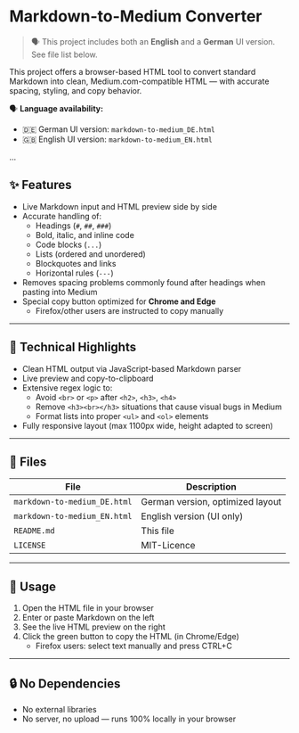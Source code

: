# Markdown-to-Medium Converter

> 🗣 This project includes both an **English** and a **German** UI version. See file list below.

This project offers a browser-based HTML tool to convert standard Markdown into clean, Medium.com-compatible HTML — with accurate spacing, styling, and copy behavior.

🗣 **Language availability:**

-  🇩🇪 German UI version: `markdown-to-medium_DE.html`
-  🇬🇧 English UI version: `markdown-to-medium_EN.html`

...

## ✨ Features

-  Live Markdown input and HTML preview side by side
-  Accurate handling of:
   -  Headings (`#`, `##`, `###`)
   -  Bold, italic, and inline code
   -  Code blocks (`...`)
   -  Lists (ordered and unordered)
   -  Blockquotes and links
   -  Horizontal rules (`---`)
-  Removes spacing problems commonly found after headings when pasting into Medium
-  Special copy button optimized for **Chrome and Edge**
   -  Firefox/other users are instructed to copy manually

---

## 🧠 Technical Highlights

-  Clean HTML output via JavaScript-based Markdown parser
-  Live preview and copy-to-clipboard
-  Extensive regex logic to:
   -  Avoid `<br>` or `<p>` after `<h2>`, `<h3>`, `<h4>`
   -  Remove `<h3><br></h3>` situations that cause visual bugs in Medium
   -  Format lists into proper `<ul>` and `<ol>` elements
-  Fully responsive layout (max 1100px wide, height adapted to screen)

---

## 📁 Files

| File                         | Description                      |
| ---------------------------- | -------------------------------- |
| `markdown-to-medium_DE.html` | German version, optimized layout |
| `markdown-to-medium_EN.html` | English version (UI only)        |
| `README.md`                  | This file                        |
| `LICENSE`                    | MIT-Licence                      |

---

## 📝 Usage

1. Open the HTML file in your browser
2. Enter or paste Markdown on the left
3. See the live HTML preview on the right
4. Click the green button to copy the HTML (in Chrome/Edge)
   -  Firefox users: select text manually and press CTRL+C

---

## 🔒 No Dependencies

-  No external libraries
-  No server, no upload — runs 100% locally in your browser
